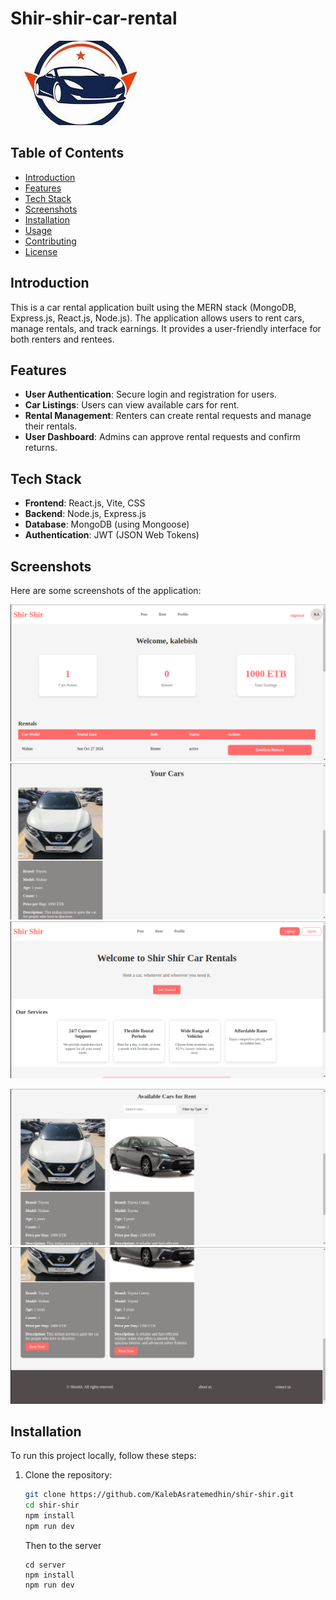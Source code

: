 # Shir-shir-car-rental


![Logo](shir-shir/public/shirshir-logo.jpeg)

## Table of Contents
- [Introduction](#introduction)
- [Features](#features)
- [Tech Stack](#tech-stack)
- [Screenshots](#screenshots)
- [Installation](#installation)
- [Usage](#usage)
- [Contributing](#contributing)
- [License](#license)

## Introduction
This is a car rental application built using the MERN stack (MongoDB, Express.js, React.js, Node.js). The application allows users to rent cars, manage rentals, and track earnings. It provides a user-friendly interface for both renters and rentees.

## Features
- **User Authentication**: Secure login and registration for users.
- **Car Listings**: Users can view available cars for rent.
- **Rental Management**: Renters can create rental requests and manage their rentals.
- **User Dashboard**: Admins can approve rental requests and confirm returns.


## Tech Stack
- **Frontend**: React.js, Vite, CSS
- **Backend**: Node.js, Express.js
- **Database**: MongoDB (using Mongoose)
- **Authentication**: JWT (JSON Web Tokens)

## Screenshots
Here are some screenshots of the application:

![alt text](<screenshots/Screenshot from 2024-10-27 12-42-47.png>)
![alt text](<screenshots/Screenshot from 2024-10-27 12-43-08.png>)
![alt text](<screenshots/Screenshot from 2024-10-27 12-45-26.png>)

![alt text](<screenshots/Screenshot from 2024-10-27 12-46-18.png>)
![alt text](<screenshots/Screenshot from 2024-10-27 12-46-24.png>)


## Installation
To run this project locally, follow these steps:

1. Clone the repository:
   ```bash
   git clone https://github.com/KalebAsratemedhin/shir-shir.git
   cd shir-shir
   npm install
   npm run dev
   ```
   Then to the server

   ```
   cd server
   npm install
   npm run dev

   ```
